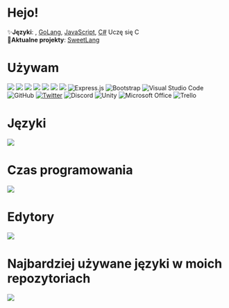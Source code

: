 <h1>Hejo!</h1>

✨**Języki**: , [GoLang](https://pl.wikipedia.org/wiki/Go_(język_programowania)), [JavaScript](https://pl.wikipedia.org/wiki/JavaScript), [C#](https://pl.wikipedia.org/wiki/C_Sharp) Uczę się C<br>
🎈**Aktualne projekty**: [SweetLang](https://sweetlang.cf/) <br>

# Używam


<img src="https://camo.githubusercontent.com/34124868a677c324e701ecef7c8e284a73732de9212d8859f36ce31484528a3d/68747470733a2f2f696d672e736869656c64732e696f2f62616467652f6a6176617363726970742d486578436f6c6f723f7374796c653d666f722d7468652d6261646765266c6f676f3d6a61766173637269707426636f6c6f723d463744463145266c6f676f436f6c6f723d626c61636b"> <img src="https://camo.githubusercontent.com/55d1b25d080fbdf3996f220d60e8e161cf49c5d28927aa392a312b84515c2d1c/68747470733a2f2f696d672e736869656c64732e696f2f62616467652f707974686f6e2d486578436f6c6f723f7374796c653d666f722d7468652d6261646765266c6f676f3d707974686f6e26636f6c6f723d333737364142266c6f676f436f6c6f723d7768697465">  <img src="https://camo.githubusercontent.com/0b29bf981f6da8720d8f62a6d042a1133cb10b3ea7b3a40d2fc97e72df43e385/68747470733a2f2f696d672e736869656c64732e696f2f62616467652f6373732d486578436f6c6f723f7374796c653d666f722d7468652d6261646765266c6f676f3d6373733326636f6c6f723d313537324236266c6f676f436f6c6f723d7768697465"> <img src="https://camo.githubusercontent.com/62462248b596cfe20011e95f2ca8105385c445a03f29db53d62a58e54243a708/68747470733a2f2f696d672e736869656c64732e696f2f62616467652f68746d6c352d486578436f6c6f723f7374796c653d666f722d7468652d6261646765266c6f676f3d68746d6c3526636f6c6f723d453334463236266c6f676f436f6c6f723d7768697465"> <img src="https://camo.githubusercontent.com/3e8de4841e2ec4d852a008f7adfe6270561280b879703978201524b0aa51a188/68747470733a2f2f696d672e736869656c64732e696f2f62616467652f4353686172702d486578436f6c6f723f7374796c653d666f722d7468652d6261646765266c6f676f3d632d736861727026636f6c6f723d323339313230266c6f676f436f6c6f723d7768697465"> <img src="https://camo.githubusercontent.com/24ad0476f96b5479c2c1eec85d34738331eb71eb13498ff90146fe188f90ab21/68747470733a2f2f696d672e736869656c64732e696f2f62616467652f6d7973716c2d486578436f6c6f723f7374796c653d666f722d7468652d6261646765266c6f676f3d6d7973716c26636f6c6f723d343437394131266c6f676f436f6c6f723d7768697465"> <img src="https://camo.githubusercontent.com/003d27c3d83f004fc91abb8b415f382f38a45f17097a0cf9779c0162f48c7ed4/68747470733a2f2f696d672e736869656c64732e696f2f62616467652f6e6f64652e6a732d486578436f6c6f723f7374796c653d666f722d7468652d6261646765266c6f676f3d6e6f64652e6a7326636f6c6f723d333339393333266c6f676f436f6c6f723d7768697465"> <img alt="Express.js" src="https://img.shields.io/badge/express.js-%23404d59.svg?style=for-the-badge&logo=express&logoColor=%2361DAFB%22/%3E"> <img alt="Bootstrap" src="https://img.shields.io/badge/bootstrap-%23563D7C.svg?style=for-the-badge&logo=bootstrap&logoColor=white"/> <img alt="Visual Studio Code" src="https://img.shields.io/badge/VisualStudioCode-0078d7.svg?style=for-the-badge&logo=visual-studio-code&logoColor=white"/> <img alt="GitHub" src="https://img.shields.io/badge/github-%23121011.svg?style=for-the-badge&logo=github&logoColor=white"/> <a href="https://twitter.com/solindek"> <img alt="Twitter" src="https://img.shields.io/badge/Solindek-%231DA1F2.svg?style=for-the-badge&logo=Twitter&logoColor=white"/></a> <img alt="Discord" src="https://img.shields.io/badge/Solindek-%237289DA.svg?style=for-the-badge&logo=discord&logoColor=white"/> <img alt="Unity" src="https://img.shields.io/badge/unity-%23000000.svg?style=for-the-badge&logo=unity&logoColor=white"/> <img alt="Microsoft Office" src="https://img.shields.io/badge/Microsoft_Office-D83B01?style=for-the-badge&logo=microsoft-office&logoColor=white" /> <img alt="Trello" src="https://img.shields.io/badge/Trello-%23026AA7.svg?style=for-the-badge&logo=Trello&logoColor=white%22/%3E">

# Języki
<a href="https://wakatime.com"><img src="https://wakatime.com/share/@418b9796-c879-4295-8b96-b20570a5f28b/42dcac4b-ed79-4e67-b701-1732d8f87cee.png" /></a>

# Czas programowania
<a href="https://wakatime.com"><img src="https://wakatime.com/share/@418b9796-c879-4295-8b96-b20570a5f28b/c9293373-58fe-446d-bffa-96c5d0ee7feb.png" /></a>

# Edytory
<a href="https://wakatime.com"><img src="https://wakatime.com/share/@418b9796-c879-4295-8b96-b20570a5f28b/87ddc770-93e7-428e-8c30-dcd513b0b06f.png" /></a>

# Najbardziej używane języki w moich repozytoriach
<img src="https://github-readme-stats.vercel.app/api/top-langs/?username=SolindekDev&layout=compact">
